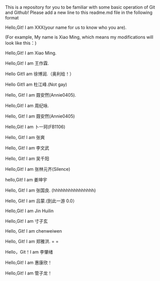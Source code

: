 
This is a repository for you  to be familiar with some basic operation of Git and Github!
Please add a new line to this readme.md file in the following format

Hello,Git! I am XXX(your name for us to know who you are).

(For example, My name is Xiao Ming, which means my modifications will look like this：)

Hello,Git! I am Xiao Ming.

Hello,Git! I am 王作霖.

Hello Git!I am 徐博润.（奥利给！）

Hello Git!I am 杜江峰.(Not gay)

Hello, Git! I am 聂安然(Annie0405).

Hello,Git! I am 周纪咏.

Hello, Git! I am 聂安然(Annie0405)

Hello,Git! I am 卜一珂(FB1106)

Hello, Git! I am 张爽

Hello, Git! I am 李文武

Hello, Git! I am 吴千阳

Hello,Git! I am 张林元齐(Silence)

hello,Git! I am 姜坤宇

Hello, Git! I am 张国良. (hhhhhhhhhhhhhhhh)

Hello, Git! I am 吕蒙.(到此一游 0.0）

Hello,Git! I am Jin Huilin

Hello,Git! I am 寸子玄

Hello, Git! I am chenweiwen

Hello, Git! I am 郑雅洪. = =

Hello，Git！I am 李肇绪

Hello,Git! I am 惠康欣！

Hello,Git! I am 管子龙！
